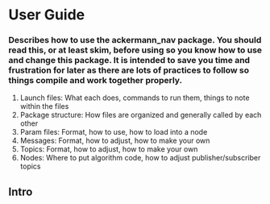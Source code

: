 # User Guide
### Describes how to use the ackermann_nav package. You should read this, or at least skim, before using so you know how to use and change this package. It is intended to save you time and frustration for later as there are lots of practices to follow so things compile and work together properly. 

1. Launch files: What each does, commands to run them, things to note within the files
2. Package structure: How files are organized and generally called by each other
3. Param files: Format, how to use, how to load into a node
4. Messages: Format, how to adjust, how to make your own
5. Topics: Format, how to adjust, how to make your own
6. Nodes: Where to put algorithm code, how to adjust publisher/subscriber topics

## Intro

